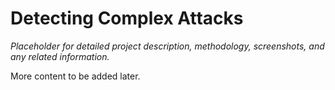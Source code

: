 # Detecting Complex Attacks

*Placeholder for detailed project description, methodology, screenshots, and any related information.*

More content to be added later.
